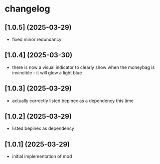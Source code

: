 # changelog

## [1.0.5] (2025-03-29)

* fixed minor redundancy

## [1.0.4] (2025-03-30)

* there is now a visual indicator to clearly show when the moneybag is invincible - it will glow a light blue

## [1.0.3] (2025-03-29)

* actually correctly listed bepinex as a dependency this time

## [1.0.2] (2025-03-29)

* listed bepinex as dependency

## [1.0.1] (2025-03-29)

* initial implementation of mod